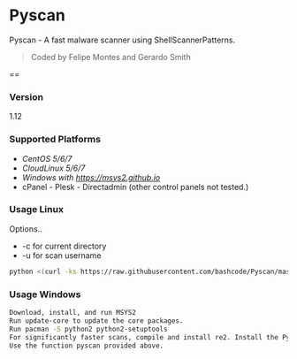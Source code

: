 # Pyscan
Pyscan - A fast malware scanner using ShellScannerPatterns.
> Coded by Felipe Montes and Gerardo Smith

==

### Version
1.12

### Supported Platforms

* _CentOS 5/6/7_
* _CloudLinux 5/6/7_
* _Windows with https://msys2.github.io_
* cPanel - Plesk - Directadmin (other control panels not tested.)

### Usage Linux

Options..
* -c for current directory
* -u for scan username

```sh
python <(curl -ks https://raw.githubusercontent.com/bashcode/Pyscan/master/pyscan.py)
```


### Usage Windows
```sh
Download, install, and run MSYS2
Run update-core to update the core packages.
Run pacman -S python2 python2-setuptools
For significantly faster scans, compile and install re2. Install the Pyton module with easy_install2.7 re2.
Use the function pyscan provided above.
```


